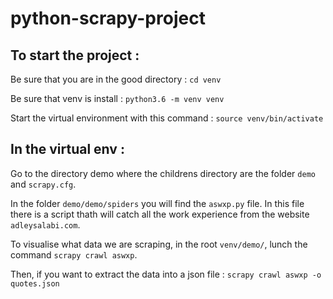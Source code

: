 # python-scrapy-project

## To start the project : 

Be sure that you are in the good directory : 
`cd venv`

Be sure that venv is install : 
`python3.6 -m venv venv`

Start the virtual environment with this command : 
`source venv/bin/activate`

## In the virtual env : 

Go to the directory demo where the childrens directory are the folder `demo` and `scrapy.cfg`. 

In the folder `demo/demo/spiders` you will find the `aswxp.py` file. In this file there is a script thath will catch all the work experience from the website `adleysalabi.com`.  

To visualise what data we are scraping, in the root `venv/demo/`, lunch the command `scrapy crawl aswxp`. 

Then, if you want to extract the data into a json file :
`scrapy crawl aswxp -o quotes.json`